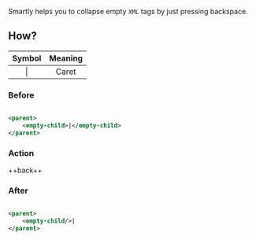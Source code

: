 Smartly helps you to collapse empty `XML` tags by just pressing backspace.

## How?

| Symbol | Meaning |
|:------:|:-------:|
| &vert; |  Caret  |

### Before

```xml

<parent>
	<empty-child>|</empty-child>
</parent>
```

### Action

++back++

### After

```xml

<parent>
	<empty-child/>|
</parent>
```
